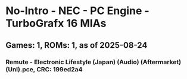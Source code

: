 # No-Intro - NEC - PC Engine - TurboGrafx 16 MIAs
## Games: 1, ROMs: 1, as of 2025-08-24

### Remute - Electronic Lifestyle (Japan) (Audio) (Aftermarket) (Unl).pce, CRC: 199ed2a4

